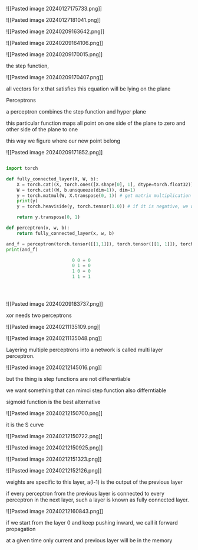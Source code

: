 
![[Pasted image 20240127175733.png]]

![[Pasted image 20240127181041.png]]

![[Pasted image 20240209163642.png]]

![[Pasted image 20240209164106.png]]

![[Pasted image 20240209170015.png]]

the step function, 

![[Pasted image 20240209170407.png]]

all vectors for x that satisfies this equation will be lying on the plane

Perceptrons

a perceptron combines the step function and hyper plane

this particular function maps all point on one side of the plane to zero and other side of the plane to one


this way we figure where our new point belong

![[Pasted image 20240209171852.png]]

```python

import torch

def fully_connected_layer(X, W, b):
    X = torch.cat((X, torch.ones([X.shape[0], 1], dtype=torch.float32)), dim=1)
    W = torch.cat((W, b.unsqueeze(dim=1)), dim=1)
    y = torch.matmul(W, X.transpose(0, 1)) # get matrix multiplication
    print(y)
    y = torch.heaviside(y, torch.tensor(1.0)) # if it is negative, we will get zero, positive, one

    return y.transpose(0, 1)

def perceptron(x, w, b):
    return fully_connected_layer(x, w, b)

and_f = perceptron(torch.tensor([[1,1]]), torch.tensor([[1, 1]]), torch.tensor([-1.5]))
print(and_f)

                         0 0 = 0
                         0 1 = 0                         
                         1 0 = 0
                         1 1 = 1


           
```


![[Pasted image 20240209183737.png]]


xor needs two perceptrons

![[Pasted image 20240211135109.png]]

![[Pasted image 20240211135048.png]]

Layering multiple perceptrons into a network is called multi layer perceptron.

![[Pasted image 20240212145016.png]]



but the thing is step functions are not differentiable



we want something that can mimci step function also differntiable

sigmoid function is the best alternative

![[Pasted image 20240212150700.png]]

it is the S curve

![[Pasted image 20240212150722.png]]

![[Pasted image 20240212150925.png]]

![[Pasted image 20240212151323.png]]

![[Pasted image 20240212152126.png]]

weights are specific to this layer, a(l-1) is the output of the previous layer

if every perceptron from the previous layer is connected to every perceptron in the next layer, such a layer is known as fully connected layer.

![[Pasted image 20240212160843.png]]

if we start from the layer 0 and keep pushing inward, we call it forward propagation

at a given time only current and previous layer will be in the memory

